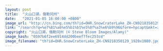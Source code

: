 ```yaml
---
layout: post
title:  "火山口湖，俄勒冈州"
date:   "2021-01-05 16:00:00 +0800"
image_url: "http://cn.bing.com/th?id=OHR.SnowCraterLake_ZH-CN9218350129_1920x1080.jpg&rf=LaDigue_1920x1080.jpg&pid=hp"
link: "/search?q=%e7%81%ab%e5%b1%b1%e5%8f%a3%e6%b9%96&form=hpcapt&mkt=zh-cn"
copyright: "火山口湖，俄勒冈州 (© Steve Bloom Images/Alamy)"
image_hash: "0597b6f2ee6914dd200beef7fec253cd"
image_filename: "th?id=OHR.SnowCraterLake_ZH-CN9218350129_1920x1080.jpg&rf=LaDigue_1920x1080.jpg&pid=hp"
---
```

